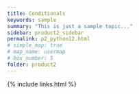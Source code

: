 ```yaml
---
title: Conditionals
keywords: sample
summary: "This is just a sample topic..."
sidebar: product2_sidebar
permalink: p2_python12.html
# simple_map: true
# map_name: usermap
# box_number: 5
folder: product2
---
```




{% include links.html %}
